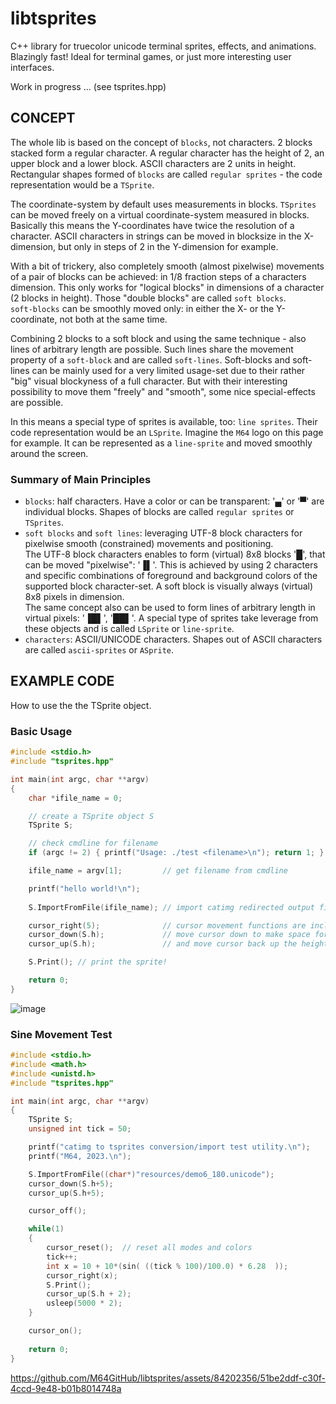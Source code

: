 # libtsprites
C++ library for truecolor unicode terminal sprites, effects, and animations. Blazingly fast! Ideal for terminal games, or just more interesting user interfaces.

Work in progress ...
(see tsprites.hpp)

## CONCEPT

The whole lib is based on the concept of `blocks`, not characters. 2 blocks stacked form a regular character. A regular character has the height of 2, an upper block and a lower block. ASCII characters are 2 units in height. Rectangular shapes formed of `blocks` are called `regular sprites` - the code representation would be a `TSprite`. 

The coordinate-system by default uses measurements in blocks. `TSprites` can be moved freely on a virtual coordinate-system measured in blocks. Basically this means the Y-coordinates have twice the resolution of a character. ASCII characters in strings can be moved in blocksize in the X-dimension, but only in steps of 2 in the Y-dimension for example.   

With a bit of trickery, also completely smooth (almost pixelwise) movements of a pair of blocks can be achieved: in 1/8 fraction steps of a characters dimension. This only works for "logical blocks" in dimensions of a character (2 blocks in height). Those "double blocks" are called `soft blocks`.  
`soft-blocks` can be smoothly moved only: in either the X- or the Y-coordinate, not both at the same time.  

Combining 2 blocks to a soft block and using the same technique - also lines of arbitrary length are possible. Such lines share the movement property of a `soft-block` and are called `soft-lines`. Soft-blocks and soft-lines can be mainly used for a very limited usage-set due to their rather "big" visual blockyness of a full character. But with their interesting possibility to move them "freely" and "smooth", some nice special-effects are possible.  

In this means a special type of sprites is available, too: `line sprites`. Their code representation would be an `LSprite`. Imagine the `M64` logo on this page for example. It can be represented as a `line-sprite` and moved smoothly around the screen.

### Summary of Main Principles

 - `blocks`: half characters. Have a color or can be transparent: '▄' or '▀' are individual blocks. Shapes of blocks are called `regular sprites` or `TSprites`.
 - `soft blocks` and `soft lines`: leveraging UTF-8 block characters for pixelwise smooth (constrained) movements and positioning.  
The UTF-8 block characters enables to form (virtual) 8x8 blocks '█', that can be moved "pixelwise": '▐▌'. This is achieved by using 2 characters and specific combinations of foreground and background colors of the supported block character-set. A soft block is visually always (virtual) 8x8 pixels in dimension.  
The same concept also can be used to form lines of arbitrary length in virtual pixels: '▐█▌', '██▌'. A special type of sprites take leverage from these objects and is called `LSprite` or `line-sprite`.
 - `characters`:  ASCII/UNICODE characters. Shapes out of ASCII characters are called `ascii-sprites` or `ASprite`.


## EXAMPLE CODE
How to use the the TSprite object.

### Basic Usage

```C++
#include <stdio.h>
#include "tsprites.hpp"

int main(int argc, char **argv)
{
    char *ifile_name = 0;

    // create a TSprite object S
    TSprite S;

    // check cmdline for filename
    if (argc != 2) { printf("Usage: ./test <filename>\n"); return 1; }

    ifile_name = argv[1];         // get filename from cmdline

    printf("hello world!\n");
    
    S.ImportFromFile(ifile_name); // import catimg redirected output file

    cursor_right(5);              // cursor movement functions are included
    cursor_down(S.h);             // move cursor down to make space for the sprite
    cursor_up(S.h);               // and move cursor back up the height of the sprite

    S.Print(); // print the sprite!

    return 0;
}
```
![image](https://github.com/M64GitHub/libtsprites/assets/84202356/53995d62-ef77-4bd9-be4d-c3d081ebb1f1)

### Sine Movement Test 
```C++
#include <stdio.h>
#include <math.h>
#include <unistd.h>
#include "tsprites.hpp"

int main(int argc, char **argv)
{
    TSprite S;
    unsigned int tick = 50;

    printf("catimg to tsprites conversion/import test utility.\n");
    printf("M64, 2023.\n");

    S.ImportFromFile((char*)"resources/demo6_180.unicode");
    cursor_down(S.h+5);
    cursor_up(S.h+5);

    cursor_off();

    while(1)
    {
        cursor_reset();  // reset all modes and colors
        tick++;
        int x = 10 + 10*(sin( ((tick % 100)/100.0) * 6.28  ));
        cursor_right(x);
        S.Print();
        cursor_up(S.h + 2);
        usleep(5000 * 2);
    }

    cursor_on();
    
    return 0;
}
```


https://github.com/M64GitHub/libtsprites/assets/84202356/51be2ddf-c30f-4ccd-9e48-b01b8014748a





